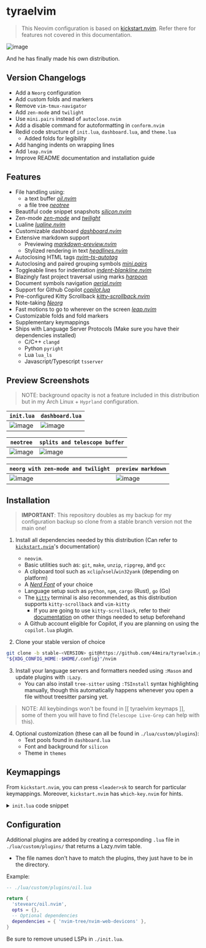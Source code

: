 
# tyraelvim

> This Neovim configuration is based on [kickstart.nvim](https://github.com/nvim-lua/kickstart.nvim).
> Refer there for features not covered in this documentation.

![image](https://github.com/44mira/tyraelvim/assets/116419708/e3e575d5-bc57-4f3d-9b1d-640e28fd75da)
    
And he has finally made his own distribution.

## Version Changelogs

- Add a `Neorg` configuration
- Add custom folds and markers
- Remove `vim-tmux-navigator`
- Add `zen-mode` and `twilight`
- Use `mini.pairs` instead of `autoclose.nvim`
- Add a disable command for autoformatting in `conform.nvim`
- Redid code structure of `init.lua`, `dashboard.lua`, and `theme.lua`
    - Added folds for legibility
- Add hanging indents on wrapping lines
- Add `leap.nvim`
- Improve README documentation and installation guide

## Features

- File handling using:
    - a text buffer *[oil.nvim](https://github.com/stevearc/oil.nvim)*
    - a file tree *[neotree](https://github.com/nvim-neo-tree/neo-tree.nvim)*
- Beautiful code snippet snapshots *[silicon.nvim](https://github.com/michaelrommel/nvim-silicon)*
- Zen-mode *[zen-mode](https://github.com/folke/zen-mode.nvim)* and *[twilight](https://github.com/folke/twilight.nvim)*
- Lualine *[lualine.nvim](https://github.com/nvim-lualine/lualine.nvim)*
- Customizable dashboard *[dashboard.nvim](https://github.com/MeanderingProgrammer/dashboard.nvim)*
- Extensive markdown support
    - Previewing *[markdown-preview.nvim](https://github.com/iamcco/markdown-preview.nvim)*
    - Stylized rendering in text *[headlines.nvim](https://github.com/lukas-reineke/headlines.nvim)*
- Autoclosing HTML tags *[nvim-ts-autotag](https://github.com/windwp/nvim-ts-autotag)*
- Autoclosing and paired grouping symbols *[mini.pairs](https://github.com/echasnovski/mini.pairs)*
- Toggleable lines for indentation *[indent-blankline.nvim](https://github.com/lukas-reineke/indent-blankline.nvim)*
- Blazingly fast project traversal using marks *[harpoon](https://github.com/ThePrimeagen/harpoon)*
- Document symbols navigation *[aerial.nvim](https://github.com/stevearc/aerial.nvim)*
- Support for Github Copilot *[copilot.lua](https://github.com/zbirenbaum/copilot.lua)*
- Pre-configured Kitty Scrollback *[kitty-scrollback.nvim](https://github.com/mikesmithgh/kitty-scrollback.nvim)*
- Note-taking *[Neorg](https://github.com/nvim-neorg/neorg)*
- Fast motions to go to wherever on the screen *[leap.nvim](https://github.com/ggandor/leap.nvim)*
- Customizable folds and fold markers
- Supplementary keymappings
- Ships with Language Server Protocols (Make sure you have their dependencies
  installed)
    - C/C++ `clangd`
    - Python `pyright`
    - Lua `lua_ls`
    - Javascript/Typescript `tsserver`

## Preview Screenshots

> NOTE: background opacity is not a feature included in this distribution but in my Arch Linux + `Hyprland` configuration.

| `init.lua` | `dashboard.lua` |
| --- | --- |
| ![image](https://github.com/44mira/tyraelvim/assets/116419708/104c96d7-65d2-45b4-95df-9bd75934c238) | ![image](https://github.com/44mira/tyraelvim/assets/116419708/186980f9-d590-41af-9149-31c4edb0d00c) | 

| `neotree` | `splits and telescope buffer` |
| --- | --- |
| ![image](https://github.com/44mira/tyraelvim/assets/116419708/722baf03-e39b-45c9-b410-9a9d0d8f2809) |  ![image](https://github.com/44mira/tyraelvim/assets/116419708/cc71329f-b5bd-4771-b28d-a16756881eda) |

| `neorg with zen-mode and twilight` | `preview markdown` |
| --- | --- |
| ![image](https://github.com/44mira/tyraelvim/assets/116419708/c6319d51-f42a-4cb5-a4dc-c0622d3f4f7c) | ![image](https://github.com/44mira/tyraelvim/assets/116419708/779069d5-9049-4951-b12a-3267e3a9e9dc) |



## Installation

> **IMPORTANT**: This repository doubles as my backup for my configuration backup so clone from a stable branch version not the main one!

1. Install all dependencies needed by this distribution (Can refer to [`kickstart.nvim`](https://github.com/nvim-lua/kickstart.nvim)'s documentation)
    - `neovim`.
    - Basic utilities such as: `git`, `make`, `unzip`, `ripgrep`, and `gcc`
    - A clipboard tool such as `xclip`/`xsel`/`win32yank` (depending on platform)
    - A *[Nerd Font](https://www.nerdfonts.com/)* of your choice
    - Language setup such as `python`, `npm`, `cargo` (Rust), `go` (Go)
    - The [`kitty`](https://sw.kovidgoyal.net/kitty/) terminal is also recommended, as this distribution supports `kitty-scrollback` and `vim-kitty`
        - If you are going to use `kitty-scrollback`, refer to their [documentation](https://github.com/mikesmithgh/kitty-scrollback.nvim) on other things needed to setup beforehand
    - A Github account eligible for Copilot, if you are planning on using the `copilot.lua` plugin.

2. Clone your stable version of choice
```bash
git clone -b stable-<VERSION> git@https://github.com/44mira/tyraelvim.git 
"${XDG_CONFIG_HOME:-$HOME/.config}"/nvim
```

3. Install your language servers and formatters needed using `:Mason` and update plugins with `:Lazy`. 
    - You can also install `tree-sitter` using `:TSInstall` syntax highlighting manually, though this automatically happens whenever you open a file without treesitter parsing yet.

> NOTE: All keybindings won't be found in \[\[ tyraelvim keymaps ]], some of them you will have to find (`Telescope Live-Grep` can help with this).

4. Optional customization (these can all be found in `./lua/custom/plugins`):
    - Text pools found in `dashboard.lua`
    - Font and background for `silicon`
    - Theme in `themes`

## Keymappings

From `kickstart.nvim`, you can press `<leader>sk` to search for particular keymappings. Moreover, `kickstart.nvim` has `which-key.nvim` for hints.

<details>
  <summary> <code>init.lua</code> code snippet</summary>

```lua
-- ./init.lua
-- shorthand for binding keymap
local bind = vim.keymap.set

-- Open File tree
bind('n', '<leader>t', '<cmd>Neotree toggle reveal<CR>', { desc = 'Open Neo[T]ree' })

-- Open an Oil buffer
bind('n', '<leader>f', '<cmd>Oil<CR>', { desc = 'Open [F]ile explorer buffer' })

-- Toggle lines for indented
bind('n', '<leader>i', '<cmd>IBLEnable | set cc=80<CR>', { desc = 'Enable Indent Blank Line' })
bind('n', '<leader>j', '<cmd>IBLDisable | set cc=0<CR>', { desc = 'Disable Indent Blank Line' })

-- Additional normal bind shortcut for ergonomics
bind('i', 'jk', '<Esc>', { desc = 'Normal mode' })

-- Close a tab
bind('n', '<leader>bd', '<cmd>bd!<CR>', { desc = '[B]uffer [D]elete' })

-- Cycle through buffers
bind('n', '<leader>[', '<cmd>bp<CR>', { desc = '[[] Previous Buffer' })
bind('n', '<leader>]', '<cmd>bn<CR>', { desc = '[]] Next Buffer' })

-- Zen mode
bind('n', '<leader>zen', function()
  require('zen-mode').toggle()
end, { desc = '[Zen] mode' })

-- Trigger Twilight
bind('n', '<leader>tw', '<cmd>Twilight<CR>', { desc = 'Toggle [Tw]ilight' })

-- Take code snapshot
bind('v', '<leader><leader>', function()
  require('nvim-silicon').clip()
end, { desc = '[ ][ ] Take code snapshot' })

-- Markdown preview
bind('n', '<leader>pm', '<cmd>MarkdownPreviewToggle<CR>', { desc = '[P]review [M]arkdown' })

-- Note taking
bind('n', '<leader>nb', '<cmd>:enew<CR>', { desc = '[N]ew [B]uffer' })

-- Conceal cursor with in a Neorg file
bind('n', '<leader>cc', function()
  if vim.o.concealcursor == '' then
    vim.o.concealcursor = 'nc'
  else
    vim.o.concealcursor = ''
  end
end, { desc = '[C]onceal [c]ursor' })

-- Format on save disable on command
vim.api.nvim_create_user_command('FormatDisable', function(args)
  if args.bang then
    -- FormatDisable! will disable formatting just for this buffer
    vim.b.disable_autoformat = true
  else
    vim.g.disable_autoformat = true
  end
end, {
  desc = 'Disable autoformat-on-save',
  bang = true,
})
vim.api.nvim_create_user_command('FormatEnable', function()
  vim.b.disable_autoformat = false
  vim.g.disable_autoformat = false
end, {
  desc = 'Re-enable autoformat-on-save',
})
```
</details>

## Configuration

Additional plugins are added by creating a corresponding `.lua` file in `./lua/custom/plugins/` that returns a Lazy.nvim table.
- The file names don't have to match the plugins, they just have to be in the directory.

Example:

```lua
-- ./lua/custom/plugins/oil.lua

return {
  'stevearc/oil.nvim',
  opts = {},
  -- Optional dependencies
  dependencies = { 'nvim-tree/nvim-web-devicons' },
}
```

Be sure to remove unused LSPs in `./init.lua`.

